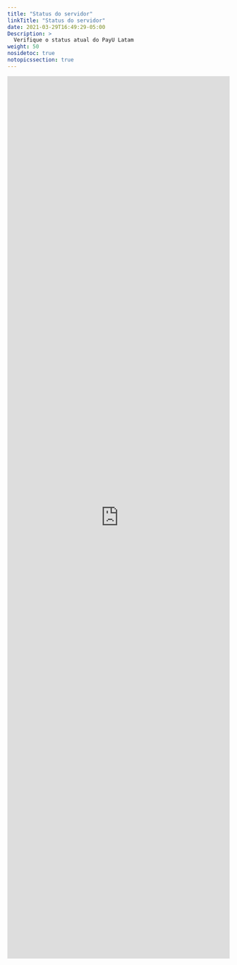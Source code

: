 ```yaml
---
title: "Status do servidor"
linkTitle: "Status do servidor"
date: 2021-03-29T16:49:29-05:00
Description: >
  Verifique o status atual do PayU Latam
weight: 50
nosidetoc: true
notopicssection: true
---
```

<!--<script language="javascript"> 
window.onload = function () {
	document.getElementsByClassName("section-index")[0].style.display = "none";
};
</script>-->
<iframe src="https://status.payulatam.com/" style="width:100%;height:50vh;border:none;"></iframe>